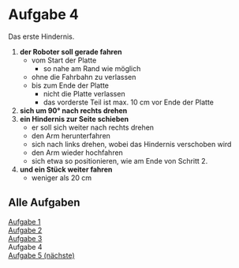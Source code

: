 # Aufgabe 4

Das erste Hindernis.

1. **der Roboter soll gerade fahren**
   - vom Start der Platte
     - so nahe am Rand wie möglich
   - ohne die Fahrbahn zu verlassen
   - bis zum Ende der Platte
     - nicht die Platte verlassen
     - das vorderste Teil ist max. 10 cm vor Ende der Platte
2. **sich um 90° nach rechts drehen**
3. **ein Hindernis zur Seite schieben**
   - er soll sich weiter nach rechts drehen
   - den Arm herunterfahren
   - sich nach links drehen, wobei das Hindernis verschoben wird
   - den Arm wieder hochfahren
   - sich etwa so positionieren, wie am Ende von Schritt 2.
4. **und ein Stück weiter fahren**
   - weniger als 20 cm

## Alle Aufgaben
[Aufgabe 1](e1.md)  
[Aufgabe 2](e2.md)  
[Aufgabe 3](e3.md)  
Aufgabe 4  
[Aufgabe 5 (nächste)](e5.md)  
